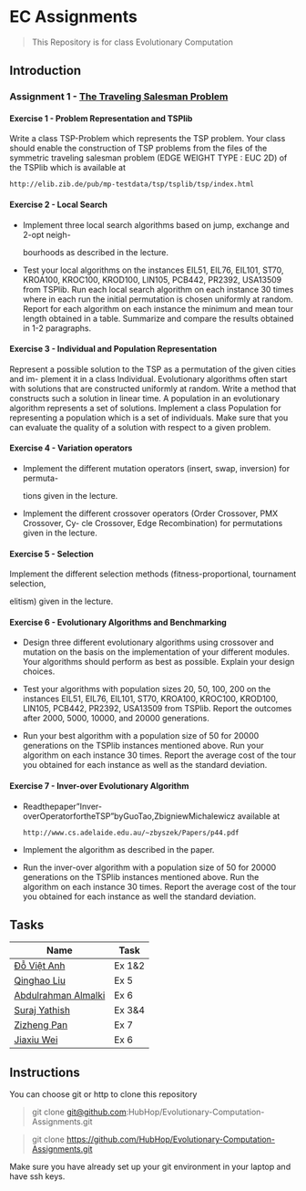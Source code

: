 # EC Assignments

> This Repository is for class Evolutionary Computation

## Introduction

### Assignment 1 - [The Traveling Salesman Problem](https://en.wikipedia.org/wiki/Travelling_salesman_problem)

#### Exercise 1 - Problem Representation and TSPlib 

Write a class TSP-Problem which represents the TSP problem. Your class should enable the construction of TSP problems from the files of the symmetric traveling salesman problem (EDGE WEIGHT TYPE : EUC 2D) of the TSPlib which is available at 

```
http://elib.zib.de/pub/mp-testdata/tsp/tsplib/tsp/index.html
```

#### Exercise 2 - Local Search 

- Implement three local search algorithms based on jump, exchange and 2-opt neigh- 

  bourhoods as described in the lecture. 

- Test your local algorithms on the instances EIL51, EIL76, EIL101, ST70, KROA100, KROC100, KROD100, LIN105, PCB442, PR2392, USA13509 from TSPlib. Run each local search algorithm on each instance 30 times where in each run the initial permutation is chosen uniformly at random. Report for each algorithm on each instance the minimum and mean tour length obtained in a table. Summarize and compare the results obtained in 1-2 paragraphs. 

#### Exercise 3 - Individual and Population Representation 

Represent a possible solution to the TSP as a permutation of the given cities and im- plement it in a class Individual. Evolutionary algorithms often start with solutions that are constructed uniformly at random. Write a method that constructs such a solution in linear time. A population in an evolutionary algorithm represents a set of solutions. Implement a class Population for representing a population which is a set of individuals. Make sure that you can evaluate the quality of a solution with respect to a given problem. 

#### Exercise 4 - Variation operators

- Implement the different mutation operators (insert, swap, inversion) for permuta- 

  tions given in the lecture. 

- Implement the different crossover operators (Order Crossover, PMX Crossover, Cy- cle Crossover, Edge Recombination) for permutations given in the lecture. 

#### Exercise 5 - Selection

Implement the different selection methods (fitness-proportional, tournament selection, 

elitism) given in the lecture. 

#### Exercise 6 - Evolutionary Algorithms and Benchmarking

- Design three different evolutionary algorithms using crossover and mutation on the basis on the implementation of your different modules. Your algorithms should perform as best as possible. Explain your design choices. 

- Test your algorithms with population sizes 20, 50, 100, 200 on the instances EIL51, EIL76, EIL101, ST70, KROA100, KROC100, KROD100, LIN105, PCB442, PR2392, USA13509 from TSPlib. Report the outcomes after 2000, 5000, 10000, and 20000 generations. 
- Run your best algorithm with a population size of 50 for 20000 generations on the TSPlib instances mentioned above. Run your algorithm on each instance 30 times. Report the average cost of the tour you obtained for each instance as well as the standard deviation. 

#### Exercise 7 - Inver-over Evolutionary Algorithm 

- Readthepaper”Inver-overOperatorfortheTSP”byGuoTao,ZbigniewMichalewicz available at 

  ```
  http://www.cs.adelaide.edu.au/~zbyszek/Papers/p44.pdf
  ```

- Implement the algorithm as described in the paper. 
- Run the inver-over algorithm with a population size of 50 for 20000 generations on the TSPlib instances mentioned above. Run the algorithm on each instance 30 times. Report the average cost of the tour you obtained for each instance as well the standard deviation. 

## Tasks

| Name                                                         | Task   |
| ------------------------------------------------------------ | ------ |
| [Đỗ Việt Anh](https://www.facebook.com/fa.n.ciendum)         | Ex 1&2 |
| [Qinghao Liu](https://www.facebook.com/qinghao.liu.5)        | Ex 5   |
| [Abdulrahman Almalki](https://www.facebook.com/abdulrahman.almalki.31) | Ex 6   |
| [Suraj Yathish](https://www.facebook.com/surajyathish19)     | Ex 3&4 |
| [Zizheng Pan](https://www.facebook.com/profile.php?id=100019479787936) | Ex 7   |
| [Jiaxiu Wei](https://www.facebook.com/jiaxiu.wei.927)        | Ex 6   |

## Instructions

You can choose git or http to clone this repository

> git clone git@github.com:HubHop/Evolutionary-Computation-Assignments.git

> git clone https://github.com/HubHop/Evolutionary-Computation-Assignments.git

Make sure you have already set up your git environment in your laptop and have ssh keys.